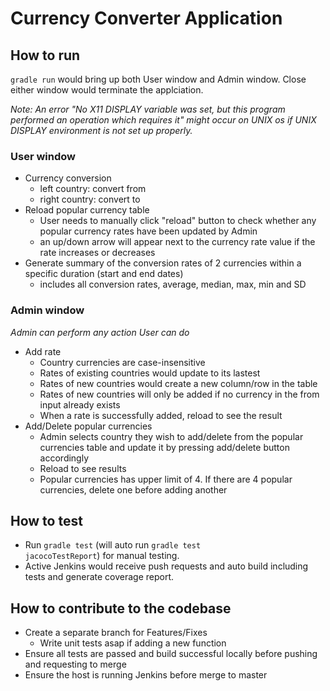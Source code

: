 # Currency Converter Application

## How to run
<code>gradle run</code> would bring up both User window and Admin window. Close either window would terminate the applciation. 

*Note: An error "No X11 DISPLAY variable was set, but this program performed an operation which requires it" might occur on UNIX os if UNIX DISPLAY environment is not set up properly.*

### User window
- Currency conversion
    - left country: convert from
    - right country: convert to
- Reload popular currency table
    - User needs to manually click "reload" button to check whether any popular currency rates have been updated by Admin
    - an up/down arrow will appear next to the currency rate value if the rate increases or decreases
- Generate summary of the conversion rates of 2 currencies within a specific duration (start and end dates)
    - includes all conversion rates, average, median, max, min and SD


### Admin window
*Admin can perform any action User can do*
- Add rate
    - Country currencies are case-insensitive
    - Rates of existing countries would update to its lastest
    - Rates of new countries would create a new column/row in the table
    - Rates of new countries will only be added if no currency in the from input already exists
    - When a rate is successfully added, reload to see the result
- Add/Delete popular currencies
    - Admin selects country they wish to add/delete from the popular currencies table and update it by pressing add/delete button accordingly
    - Reload to see results
    - Popular currencies has upper limit of 4. If there are 4 popular currencies, delete one before adding another


## How to test
- Run <code>gradle test</code> (will auto run <code>gradle test jacocoTestReport</code>) for manual testing.
- Active Jenkins would receive push requests and auto build including tests and generate coverage report.    

## How to contribute to the codebase
- Create a separate branch for Features/Fixes
    - Write unit tests asap if adding a new function  
- Ensure all tests are passed and build successful locally before pushing and requesting to merge
- Ensure the host is running Jenkins before merge to master 
